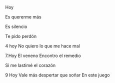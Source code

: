 Hoy

Es quererme más


Es silencio

Te pido perdón

4 hoy
No quiero lo que me hace mal








7.Hoy
El veneno
Encontro el remedio


Si me lastimé el corazón



9 Hoy
Vale más despertar que soñar
En este juego
